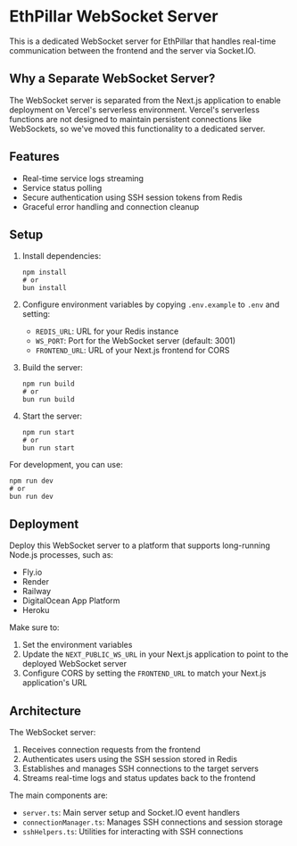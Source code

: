# EthPillar WebSocket Server

This is a dedicated WebSocket server for EthPillar that handles real-time communication between the frontend and the server via Socket.IO.

## Why a Separate WebSocket Server?

The WebSocket server is separated from the Next.js application to enable deployment on Vercel's serverless environment. Vercel's serverless functions are not designed to maintain persistent connections like WebSockets, so we've moved this functionality to a dedicated server.

## Features

- Real-time service logs streaming
- Service status polling
- Secure authentication using SSH session tokens from Redis
- Graceful error handling and connection cleanup

## Setup

1. Install dependencies:

   ```
   npm install
   # or
   bun install
   ```

2. Configure environment variables by copying `.env.example` to `.env` and setting:

   - `REDIS_URL`: URL for your Redis instance
   - `WS_PORT`: Port for the WebSocket server (default: 3001)
   - `FRONTEND_URL`: URL of your Next.js frontend for CORS

3. Build the server:

   ```
   npm run build
   # or
   bun run build
   ```

4. Start the server:
   ```
   npm run start
   # or
   bun run start
   ```

For development, you can use:

```
npm run dev
# or
bun run dev
```

## Deployment

Deploy this WebSocket server to a platform that supports long-running Node.js processes, such as:

- Fly.io
- Render
- Railway
- DigitalOcean App Platform
- Heroku

Make sure to:

1. Set the environment variables
2. Update the `NEXT_PUBLIC_WS_URL` in your Next.js application to point to the deployed WebSocket server
3. Configure CORS by setting the `FRONTEND_URL` to match your Next.js application's URL

## Architecture

The WebSocket server:

1. Receives connection requests from the frontend
2. Authenticates users using the SSH session stored in Redis
3. Establishes and manages SSH connections to the target servers
4. Streams real-time logs and status updates back to the frontend

The main components are:

- `server.ts`: Main server setup and Socket.IO event handlers
- `connectionManager.ts`: Manages SSH connections and session storage
- `sshHelpers.ts`: Utilities for interacting with SSH connections
